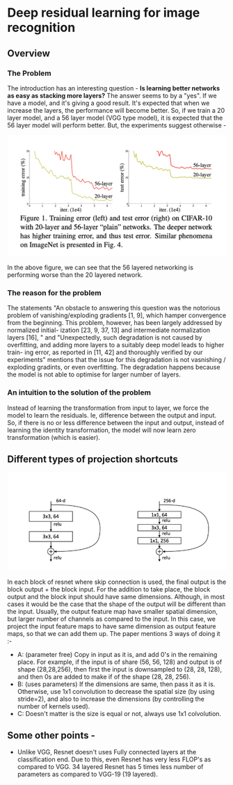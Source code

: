 # Deep residual learning for image recognition

## Overview 

### The Problem
The introduction has an interesting question - **Is learning better networks as easy as stacking more layers?** The answer seems to by a "yes". If we have a model, and it's giving a good result. It's expected that when we increase the layers, the performance will become better. So, if we train a 20 layer model, and a 56 layer model (VGG type model), it is expected that the 56 layer model will perform better. But, the experiments suggest otherwise - 

![image](images/resnet_1.png)

In the above figure, we can see that the 56 layered networking is performing worse than the 20 layered network. 

### The reason for the problem 
The statements "An obstacle to answering this question was the notorious problem of vanishing/exploding gradients [1, 9], which hamper convergence from the beginning. This problem, however, has been largely addressed by normalized initial- ization [23, 9, 37, 13] and intermediate normalization layers [16], " and "Unexpectedly, such degradation is not caused by overfitting, and adding more layers to a suitably deep model leads to higher train- ing error, as reported in [11, 42] and thoroughly verified by our experiments" mentions that the issue for this degradation is not vasnishing / exploding gradints, or even overfitting. The degradation happens because the model is not able to optimise for larger number of layers. 

### An intuition to the solution of the problem 
Instead of learning the transformation from input to layer, we force the model to learn the residuals. Ie, difference between the output and input. So, if there is no or less difference between the input and output, instead of learning the identity transformation, the model will now learn zero transformation (which is easier). 

## Different types of projection shortcuts 
![image2](images/resnet_2.png)

In each block of resnet where skip connection is used, the final output is the block output + the block input. For the addition to take place, the block output and the block input should have same dimensions. Although, in most cases it would be the case that the shape of the output will be different than the input. Usually, the output feature map have smaller spatial dimension, but larger number of channels as compared to the input. In this case, we project the input feature maps to have same dimension as output feature maps, so that we can add them up. The paper mentions 3 ways of doing it :- 

- A: (parameter free) Copy in input as it is, and add 0's in the remaining place. For example, if the input is of share (56, 56, 128) and output is of shape (28,28,256), then first the input is downsampled to (28, 28, 128), and then 0s are added to make if of the shape (28, 28, 256).
- B: (uses parameters) If the dimensions are same, then pass it as it is. Otherwise, use 1x1 convolution to decrease the spatial size (by using stride=2), and also to increase the dimensions (by controlling the number of kernels used).
- C: Doesn't matter is the size is equal or not, always use 1x1 colvolution.
  
## Some other points - 

- Unlike VGG, Resnet doesn't uses Fully connected layers at the classification end. Due to this, even Resnet has very less FLOP's as compared to VGG. 34 layered Resnet has 5 times less number of parameters as compared to VGG-19 (19 layered).

  
